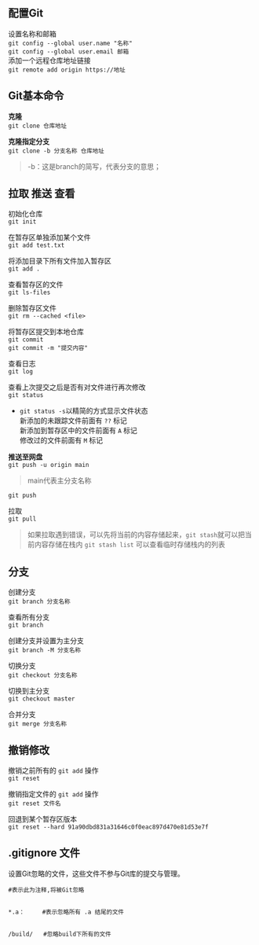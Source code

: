 ## <b>配置Git</b>

设置名称和邮箱  
`git config --global user.name "名称"`  
`git config --global user.email 邮箱 `  
添加一个远程仓库地址链接  
` git remote add origin https://地址 `

## <b>Git基本命令</b>

  <b>克隆</b>   
   ` git clone 仓库地址 `  

  <b>克隆指定分支</b>   
  ` git clone -b 分支名称 仓库地址 `   
   >-b：这是branch的简写，代表分支的意思；

## <b>拉取 推送 查看</b>

初始化仓库  
`git init`

在暂存区单独添加某个文件    
` git add test.txt `

将添加目录下所有文件加入暂存区  
` git add . `

查看暂存区的文件  
` git ls-files ` 

删除暂存区文件  
` git rm --cached <file> `

将暂存区提交到本地仓库  
`git commit`  
` git commit -m "提交内容" `

查看日志  
` git log `

查看上次提交之后是否有对文件进行再次修改  
`git status`

+ `git status -s`以精简的方式显示文件状态  
新添加的未跟踪文件前面有 `??` 标记  
新添加到暂存区中的文件前面有 `A` 标记  
修改过的文件前面有 `M` 标记  


<b>推送至网盘</b>  
` git push -u origin main `
> main代表主分支名称  

` git push `

拉取  
` git pull `
> 如果拉取遇到错误，可以先将当前的内容存储起来，`git stash`就可以把当前内容存储在栈内
> `git stash list` 可以查看临时存储栈内的列表


## <b>分支</b>

创建分支  
` git branch 分支名称 `  

查看所有分支  
` git branch `

创建分支并设置为主分支  
` git branch -M 分支名称 `

切换分支  
` git checkout 分支名称 `

切换到主分支  
` git checkout master `

合并分支  
` git merge 分支名称 `

## 撤销修改
  撤销之前所有的 `git add` 操作   
`git reset`

撤销指定文件的 `git add` 操作  
`git reset 文件名`

回退到某个暂存区版本  
`git reset --hard 91a90dbd831a31646c0f0eac897d470e81d53e7f`

## .gitignore 文件
设置Git忽略的文件，这些文件不参与Git库的提交与管理。
```
#表示此为注释,将被Git忽略


*.a：     #表示忽略所有 .a 结尾的文件   


/build/   #忽略build下所有的文件
```